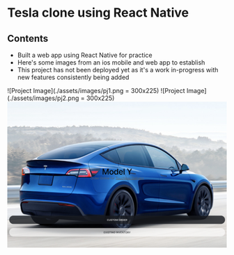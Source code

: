 # Tesla clone using React Native 

## Contents 
*  Built a web app using React Native for practice
* Here's some images from an ios mobile and web app to establish 
* This project has not been deployed yet as it's a work in-progress with new features consistently being added 




![Project Image](./assets/images/pj1.png = 300x225)
![Project Image](./assets/images/pj2.png = 300x225)
![Project Image](./assets/images/pj3.png)

